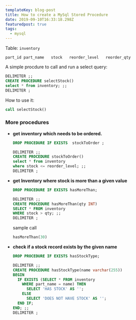 ```yaml
---
templateKey: blog-post
title: How to create a MySql Stored Procedure
date: 2019-09-10T16:33:18.298Z
featuredpost: true
tags:
  - mysql
---
```


Table: `inventory`
```
part_id	part_name	stock	reorder_level	reorder_qty
```

A simple procdure to call and run a select query:
```sql
DELIMITER ;;
CREATE PROCEDURE selectStock()
select * from inventory; ;;
DELIMITER ;
```

How to use it:
```sql
call selectStock()
```

### More procedures
* **get inventory which needs to be ordered.**

  ```sql
  DROP PROCEDURE IF EXISTS  stockToOrder ;

  DELIMITER ;;
  CREATE PROCEDURE stockToOrder()
  select * from inventory
  where stock <= reorder_level; ;;
  DELIMITER ;
  ```

* **get Inventory where stock is more than a given value**

  ```sql
  DROP PROCEDURE IF EXISTS hasMoreThan;

  DELIMITER ;;
  CREATE PROCEDURE hasMoreThan(qty INT)
  SELECT * FROM inventory
  WHERE stock > qty; ;;
  DELIMITER ;
  ```

  sample call
  ```sql
  hasMoreThan(30)
  ```

* **check if a stock record exists by the given name**

  ```sql
  DROP PROCEDURE IF EXISTS hasStockType;

  DELIMITER ;;
  CREATE PROCEDURE hasStockType(name varchar(255))
  BEGIN
    IF EXISTS (SELECT * FROM inventory
      WHERE part_name = name) THEN
        SELECT 'HAS STOCK' AS '';
      ELSE
        SELECT 'DOES NOT HAVE STOCK' AS '';
    END IF;
  END; ;;
  DELIMITER ;
  ```
